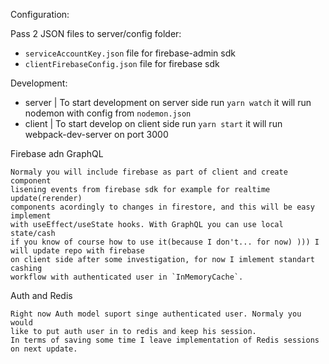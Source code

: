 
Configuration:

Pass 2 JSON files to server/config folder:
  - `serviceAccountKey.json` file for firebase-admin sdk
  - `clientFirebaseConfig.json` file for firebase sdk

Development:
  - server | To start development on server side run `yarn watch` it will run nodemon with config from `nodemon.json`
  - client | To start develop on client side run `yarn start` it will run webpack-dev-server on port 3000
  
Firebase adn GraphQL

    Normaly you will include firebase as part of client and create component 
    lisening events from firebase sdk for example for realtime update(rerender)
    components acordingly to changes in firestore, and this will be easy implement 
    with useEffect/useState hooks. With GraphQL you can use local state/cash
    if you know of course how to use it(because I don't... for now) ))) I will update repo with firebase 
    on client side after some investigation, for now I imlement standart cashing 
    workflow with authenticated user in `InMemoryCache`. 
    
Auth and Redis

    Right now Auth model suport singe authenticated user. Normaly you would 
    like to put auth user in to redis and keep his session. 
    In terms of saving some time I leave implementation of Redis sessions on next update.
    
         
